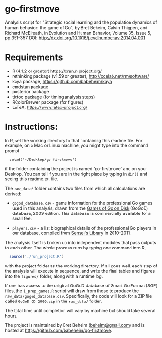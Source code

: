 go-firstmove
============

Analysis script for "Strategic social learning and the population dynamics of human behavior: the game of Go", by Bret Beheim, Calvin Thigpen, and Richard McElreath, in Evolution and Human Behavior, Volume 35, Issue 5, pp.351-357
DOI: http://dx.doi.org/10.1016/j.evolhumbehav.2014.04.001

# Requirements

- R (4.1.2 or greater) https://cran.r-project.org/
- rethinking package (v1.59 or greater), http://xcelab.net/rm/software/
- kaya package, https://github.com/babeheim/kaya
- cmdstan package
- posterior package
- tictoc package (for timing analysis steps)
- RColorBrewer package (for figures)
- LaTeX, https://www.latex-project.org/

# Instructions:

In R, set the working directory to that containing this readme file. For example, on a Mac or Linux machine, you might type into the command prompt

```
  setwd('~/Desktop/go-firstmove')
```

if the folder containing the project is named 'go-firstmove' and on your Desktop. You can tell if you are in the right place by typing in `dir()` and seeing this readme.txt file.

The `raw_data/` folder contains two files from which all calculations are derived:

- `gogod_database.csv` - game information for the professional Go games used in this analysis, drawn from the [Games of Go on Disk](https://gogodonline.co.uk/) (GoGoD) database, 2009 edition. This database is commercially available for a small fee.

- `players.csv` - a list biographical details of the professional Go players in our database, compiled from [Sensei's Library](https://senseis.xmp.net/) in 2010-2011.

The analysis itself is broken up into independent modules that pass outputs to each other. The whole process runs by typing one command into R,

```r
  source('./run_project.R')
```

with the project folder as the working directory. If all goes well, each step of the analysis will execute in sequence, and write the final tables and figures into the `figures/` folder, along with a runtime log.

If one has access to the original GoGoD database of Smart Go Format (SGF) files, the `1_prep_games.R` script will draw from those to produce the `raw_data/gogod_database.csv`. Specifically, the code will look for a ZIP file called `GoGoD CD 2009.zip` in the `raw_data/` folder.

The total time until completion will vary by machine but should take several hours.

The project is maintained by Bret Beheim (beheim@gmail.com) and is hosted at https://github.com/babeheim/go-firstmove.
